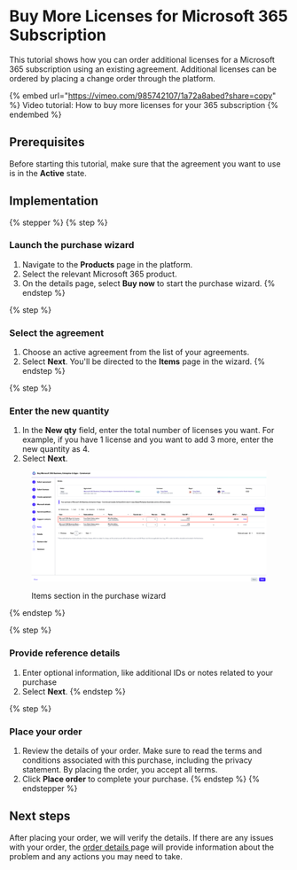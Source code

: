 # Buy More Licenses for Microsoft 365 Subscription

This tutorial shows how you can order additional licenses for a Microsoft 365 subscription using an existing agreement. Additional licenses can be ordered by placing a change order through the platform.&#x20;

{% embed url="https://vimeo.com/985742107/1a72a8abed?share=copy" %}
Video tutorial: How to buy more licenses for your 365 subscription
{% endembed %}

## Prerequisites

Before starting this tutorial, make sure that the agreement you want to use is in the **Active** state.

## Implementation <a href="#id-1.-launch-the-purchase-wizard" id="id-1.-launch-the-purchase-wizard"></a>

{% stepper %}
{% step %}
### Launch the purchase wizard <a href="#launch-the-purchase-wizard" id="launch-the-purchase-wizard"></a>

1. Navigate to the **Products** page in the platform.
2. Select the relevant Microsoft 365 product.
3. On the details page, select **Buy now** to start the purchase wizard.
{% endstep %}

{% step %}
### Select the agreement

1. Choose an active agreement from the list of your agreements.
2. Select **Next**. You'll be directed to the **Items** page in the wizard.
{% endstep %}

{% step %}
### Enter the new quantity <a href="#id-3.-add-new-items" id="id-3.-add-new-items"></a>

1. In the **New qty** field, enter the total number of licenses you want. For example, if you have 1 license and you want to add 3 more, enter the new quantity as 4.
2. Select **Next**.&#x20;

<figure><img src="../../../../.gitbook/assets/tutorial_M365_items.png" alt=""><figcaption><p>Items section in the purchase wizard</p></figcaption></figure>
{% endstep %}

{% step %}
### Provide reference details

1. Enter optional information, like additional IDs or notes related to your purchase
2. Select **Next**.
{% endstep %}

{% step %}
### Place your order

1. Review the details of your order. Make sure to read the terms and conditions associated with this purchase, including the privacy statement. By placing the order, you accept all terms.
2. Click **Place order** to complete your purchase.
{% endstep %}
{% endstepper %}

## Next steps <a href="#next-steps" id="next-steps"></a>

After placing your order, we will verify the details. If there are any issues with your order, the [order details ](https://docs.platform.softwareone.com/modules-and-features/marketplace/orders#subscription-details)page will provide information about the problem and any actions you may need to take.
